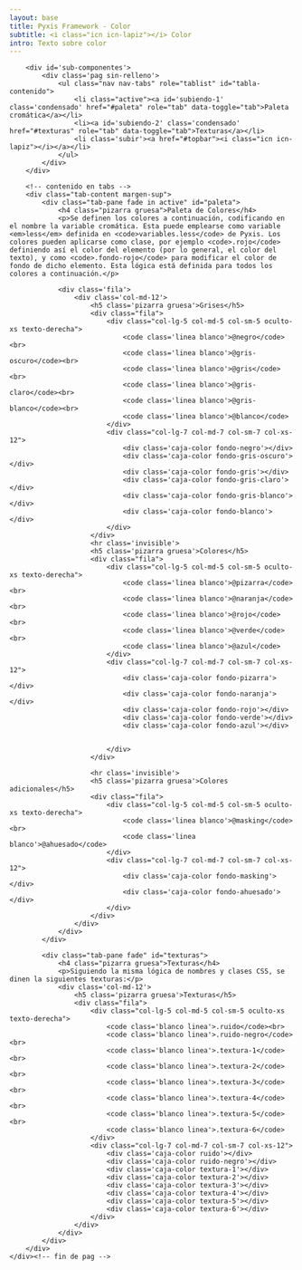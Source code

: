 ```yaml
---
layout: base
title: Pyxis Framework - Color
subtitle: <i class="icn icn-lapiz"></i> Color
intro: Texto sobre color
---
```


<!--<div class='col-lg-3 col-md-3 oculto-sm oculto-xs'>
<a name='ancla' id='a'></a>
<div class='menu-affix alto-affix'>
<div data-spy="affix" data-offset-top="220">
    <ul>
        <li><a class='xs gris-oscuro gruesa' data-scroll href='#titulo-uno'>Paleta de colores</a></li>
        <li><a class='xs gris-oscuro gruesa' data-scroll href='#titulo-dos'>Grises</a></li>
        <li><a class='xs gris-oscuro gruesa' data-scroll href='#titulo-tres'>Colores</a></li>
        <li><a class='xs gris-oscuro gruesa' data-scroll href='#titulo-cuatro'>Adicionales</a></li>
        <li><a class='xs gris-oscuro gruesa' data-scroll href='#titulo-cinco'>Opuestos</a></li>
    </ul>
</div>
</div>
</div>-->

<div class='fila'>
    <div class='col-lg-12 col-md-12 col-sm-12 col-xs-12'>


        <div id='sub-componentes'>
            <div class='pag sin-relleno'>
                <ul class="nav nav-tabs" role="tablist" id="tabla-contenido">
                    <li class="active"><a id='subiendo-1' class='condensado' href="#paleta" role="tab" data-toggle="tab">Paleta cromática</a></li>
                    <li><a id='subiendo-2' class='condensado' href="#texturas" role="tab" data-toggle="tab">Texturas</a></li>
                    <li class='subir'><a href="#topbar"><i class="icn icn-lapiz"></i></a></li>
                </ul>
            </div>
        </div>

        <!-- contenido en tabs -->
        <div class="tab-content margen-sup">
            <div class="tab-pane fade in active" id="paleta">
                <h4 class="pizarra gruesa">Paleta de Colores</h4>
                <p>Se definen los colores a continuación, codificando en el nombre la variable cromática. Esta puede emplearse como variable <em>less</em> definida en <code>variables.less</code> de Pyxis. Los colores pueden aplicarse como clase, por ejemplo <code>.rojo</code> definiendo así el color del elemento (por lo general, el color del texto), y como <code>.fondo-rojo</code> para modificar el color de fondo de dicho elemento. Esta lógica está definida para todos los colores a continuación.</p>

                <div class='fila'>
                    <div class='col-md-12'>
                        <h5 class='pizarra gruesa'>Grises</h5>
                        <div class="fila">
                            <div class="col-lg-5 col-md-5 col-sm-5 oculto-xs texto-derecha">
                                <code class='linea blanco'>@negro</code><br>
                                <code class='linea blanco'>@gris-oscuro</code><br>
                                <code class='linea blanco'>@gris</code><br>
                                <code class='linea blanco'>@gris-claro</code><br>
                                <code class='linea blanco'>@gris-blanco</code><br>
                                <code class='linea blanco'>@blanco</code>
                            </div>
                            <div class="col-lg-7 col-md-7 col-sm-7 col-xs-12">
                                <div class='caja-color fondo-negro'></div>
                                <div class='caja-color fondo-gris-oscuro'></div>
                                <div class='caja-color fondo-gris'></div>
                                <div class='caja-color fondo-gris-claro'></div>
                                <div class='caja-color fondo-gris-blanco'></div>
                                <div class='caja-color fondo-blanco'></div>
                            </div>
                        </div>
                        <hr class='invisible'>
                        <h5 class='pizarra gruesa'>Colores</h5>
                        <div class="fila">
                            <div class="col-lg-5 col-md-5 col-sm-5 oculto-xs texto-derecha">
                                <code class='linea blanco'>@pizarra</code><br>
                                <code class='linea blanco'>@naranja</code><br>
                                <code class='linea blanco'>@rojo</code><br>
                                <code class='linea blanco'>@verde</code><br>
                                <code class='linea blanco'>@azul</code>         
                            </div>
                            <div class="col-lg-7 col-md-7 col-sm-7 col-xs-12">
                                <div class='caja-color fondo-pizarra'></div>
                                <div class='caja-color fondo-naranja'></div>
                                <div class='caja-color fondo-rojo'></div>
                                <div class='caja-color fondo-verde'></div> 
                                <div class='caja-color fondo-azul'></div>
                                

                            </div>
                        </div>

                        <hr class='invisible'>
                        <h5 class='pizarra gruesa'>Colores adicionales</h5>
                        <div class="fila">
                            <div class="col-lg-5 col-md-5 col-sm-5 oculto-xs texto-derecha">
                                <code class='linea blanco'>@masking</code><br>
                                <code class='linea blanco'>@ahuesado</code> 
                            </div>
                            <div class="col-lg-7 col-md-7 col-sm-7 col-xs-12">
                                <div class='caja-color fondo-masking'></div>
                                <div class='caja-color fondo-ahuesado'></div>
                            </div>
                        </div>
                    </div>
                </div>
            </div>

            <div class="tab-pane fade" id="texturas">
                <h4 class="pizarra gruesa">Texturas</h4>
                <p>Siguiendo la misma lógica de nombres y clases CSS, se dinen la siguientes texturas:</p>
                <div class='col-md-12'>
                    <h5 class='pizarra gruesa'>Texturas</h5>
                    <div class="fila">
                        <div class="col-lg-5 col-md-5 col-sm-5 oculto-xs texto-derecha">
                            <code class='blanco linea'>.ruido</code><br>
                            <code class='blanco linea'>.ruido-negro</code><br>
                            <code class='blanco linea'>.textura-1</code><br>
                            <code class='blanco linea'>.textura-2</code><br>
                            <code class='blanco linea'>.textura-3</code><br>
                            <code class='blanco linea'>.textura-4</code><br>
                            <code class='blanco linea'>.textura-5</code><br>
                            <code class='blanco linea'>.textura-6</code>
                        </div>
                        <div class="col-lg-7 col-md-7 col-sm-7 col-xs-12">
                            <div class='caja-color ruido'></div>
                            <div class='caja-color ruido-negro'></div>
                            <div class='caja-color textura-1'></div>
                            <div class='caja-color textura-2'></div>
                            <div class='caja-color textura-3'></div>
                            <div class='caja-color textura-4'></div>
                            <div class='caja-color textura-5'></div>
                            <div class='caja-color textura-6'></div>
                        </div>
                    </div>
                </div>
            </div>
        </div>
    </div><!-- fin de pag -->
</div>
